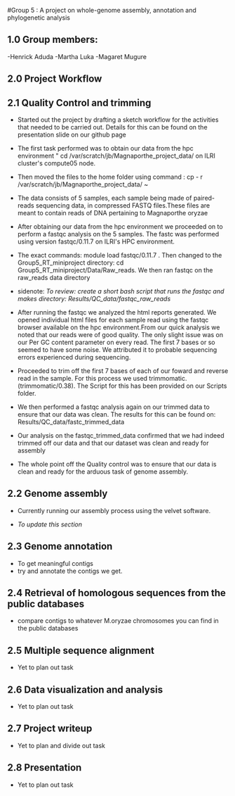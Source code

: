 #Group 5 : A project on whole-genome assembly, annotation and phylogenetic analysis
## 1.0 Group members:
-Henrick Aduda
-Martha Luka
-Magaret Mugure

## 2.0 Project Workflow
## 2.1 Quality Control and trimming 
- Started out the project by drafting a sketch workflow for the activities that needed to be carried out. Details for this can be found on the presentation slide on our github page

- The first task performed was to obtain our data from the hpc environment " cd /var/scratch/jb/Magnaporthe_project_data/ on ILRI cluster's  compute05 node.

- Then moved the files to the home folder using command : cp - r /var/scratch/jb/Magnaporthe_project_data/ ~

- The data consists of 5 samples, each sample being made of paired-reads sequencing data, in compressed FASTQ files.These files are meant to contain reads of DNA pertaining to Magnaporthe oryzae

- After obtaining our data from the hpc environment we proceeded on to perform a fastqc analysis on the 5 samples. The fastc was performed using version fastqc/0.11.7 on ILRI's HPC environment.

- The exact commands: module load fastqc/0.11.7 . Then changed to the Group5_RT_miniproject directory: cd Group5_RT_miniproject/Data/Raw_reads. We then ran fastqc on the raw_reads data directory

- sidenote: *To review: create a short bash script that runs the fastqc and makes directory: Results/QC_data/fastqc_raw_reads* 

- After running the fastqc we analyzed the html reports generated. We opened individual html files for each sample read using the fastqc browser available on the hpc environment.From our quick analysis we noted that our reads were of good quality. The only slight issue was on our Per GC content parameter on every read. The first 7 bases or so seemed to have some noise. We attributed it to probable sequencing errors experienced during sequencing.

- Proceeded to trim off the first 7 bases of each of our foward and reverse read in the sample. For this process we used trimmomatic. (trimmomatic/0.38). The Script for this has been provided on our Scripts folder.

- We then performed a fastqc analysis again on our trimmed data to ensure that our data was clean. The results for this can be found on: Results/QC_data/fastc_trimmed_data

- Our analysis on the fastqc_trimmed_data confirmed that we had indeed trimmed off our data and that our dataset was clean and ready for assembly

- The whole point off the Quality control was to ensure that our data is clean and ready for the arduous task of genome assembly.

## 2.2 Genome assembly 
- Currently running our assembly process using the velvet software.

- *To update this section*

##  2.3 Genome annotation
- To get meaningful contigs
- try and annotate the contigs we get.

##  2.4 Retrieval of homologous sequences from the public databases
- compare contigs to whatever M.oryzae chromosomes you can find in the public databases

##  2.5 Multiple sequence alignment
- Yet to plan out task

##  2.6 Data visualization and analysis
- Yet to plan out task

##  2.7 Project writeup
- Yet to plan and divide out task

##  2.8 Presentation
- Yet to plan out task
